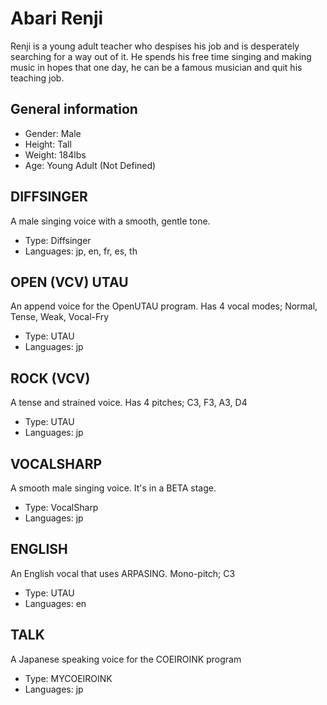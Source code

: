 # Abari Renji
Renji is a young adult teacher who despises his job and is desperately searching for a way out of it. He spends his free time singing and making music in hopes that one day, he can be a famous musician and quit his teaching job.

## General information
- Gender: Male
- Height: Tall
- Weight: 184lbs
- Age: Young Adult (Not Defined)

## DIFFSINGER
A male singing voice with a smooth, gentle tone.
- Type: Diffsinger
- Languages: jp, en, fr, es, th

## OPEN (VCV) UTAU
An append voice for the OpenUTAU program. Has 4 vocal modes; Normal, Tense, Weak, Vocal-Fry
- Type: UTAU
- Languages: jp

## ROCK (VCV)
A tense and strained voice. Has 4 pitches; C3, F3, A3, D4
- Type: UTAU
- Languages: jp

## VOCALSHARP
A smooth male singing voice. It's in a BETA stage.
- Type: VocalSharp
- Languages: jp

## ENGLISH
An English vocal that uses ARPASING. Mono-pitch; C3
- Type: UTAU
- Languages: en

## TALK
A Japanese speaking voice for the COEIROINK program
- Type: MYCOEIROINK
- Languages: jp
